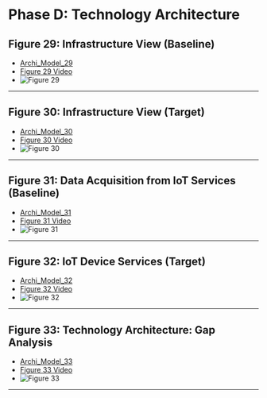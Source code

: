 # Phase D: Technology Architecture

## Figure 29: Infrastructure View (Baseline)

- [Archi_Model_29]()
- [Figure 29 Video]()
- ![Figure 29]()

---

## Figure 30: Infrastructure View (Target)

- [Archi_Model_30]()
- [Figure 30 Video]()
- ![Figure 30]()

---

## Figure 31: Data Acquisition from IoT Services (Baseline)

- [Archi_Model_31]()
- [Figure 31 Video]()
- ![Figure 31]()

---

## Figure 32: IoT Device Services (Target)

- [Archi_Model_32]()
- [Figure 32 Video]()
- ![Figure 32]()

---

## Figure 33: Technology Architecture: Gap Analysis

- [Archi_Model_33]()
- [Figure 33 Video]()
- ![Figure 33]()

---